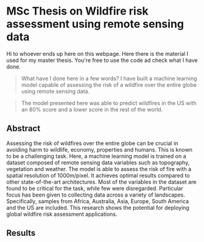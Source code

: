 # MSc Thesis on Wildfire risk assessment using remote sensing data

Hi to whoever ends up here on this webpage. Here there is the material I used for my master thesis. You're free to use the code ad check what I have done. 
> What have I done here in a few words? I have built a machine learning model capable of assessing the risk of a wildfire over the entire globe using remote sensing data.

> The model presented here was able to predict wildfires in the US with an 80% score and a lower score in the rest of the world.

## Abstract

Assessing the risk of wildfires over the entire globe can be crucial in avoiding harm to wildlife, economy, properties and humans. This is known to be a challenging task. Here, a machine learning model is trained on a dataset composed of remote sensing data variables such as topography, vegetation and weather. The model is able to assess the risk of fire with a spatial resolution of 1000m/pixel. It achieves optimal results compared to other state-of-the-art architectures. Most of the variables in the dataset are found to be critical for the task, while few were disregarded. Particular focus has been given to collecting data across a variety of landscapes. Specifically, samples from Africa, Australia, Asia, Europe, South America and the US are included. This research shows the potential for deploying global wildfire risk assessment applications.

## Results
